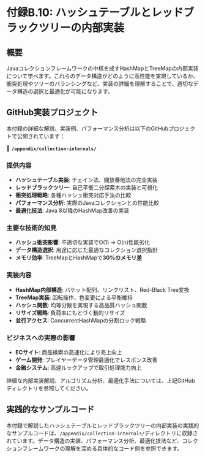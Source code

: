 # 付録B.10: ハッシュテーブルとレッドブラックツリーの内部実装

## 概要

Javaコレクションフレームワークの中核を成すHashMapとTreeMapの内部実装について学べます。これらのデータ構造がどのように高性能を実現しているか、衝突処理やツリーのバランシングなど、実装の詳細を理解することで、適切なデータ構造の選択と最適化が可能になります。

## GitHub実装プロジェクト

本付録の詳細な解説、実装例、パフォーマンス分析は以下のGitHubプロジェクトで公開されています：

📁 **`/appendix/collection-internals/`**

### 提供内容

- **ハッシュテーブル実装**: チェイン法、開放番地法の完全実装
- **レッドブラックツリー**: 自己平衡二分探索木の実装と可視化
- **衝突処理戦略**: 各種ハッシュ衝突対応手法の比較
- **パフォーマンス分析**: 実際のJavaコレクションとの性能比較
- **最適化技法**: Java 8以降のHashMap改善の実装

### 主要な技術的知見

- **ハッシュ衝突影響**: 不適切な実装でO(1) → O(n)性能劣化
- **データ構造選択**: 用途に応じた最適なコレクション選択指針
- **メモリ効率**: TreeMapとHashMapで**30%のメモリ差**

### 実装内容

- **HashMap内部構造**: バケット配列、リンクリスト、Red-Black Tree変換
- **TreeMap実装**: 回転操作、色変更による平衡維持
- **ハッシュ関数**: 均等分散を実現する高品質ハッシュ関数
- **リサイズ戦略**: 負荷率にもとづく動的リサイズ
- **並行アクセス**: ConcurrentHashMapの分割ロック戦略

### ビジネスへの実際の影響

- **ECサイト**: 商品検索の高速化により売上向上
- **ゲーム開発**: プレイヤーデータ管理最適化でレスポンス改善
- **金融システム**: 高速ルックアップで取引処理能力向上

詳細な内部実装解説、アルゴリズム分析、最適化手法については、上記GitHubディレクトリを参照してください。

## 実践的なサンプルコード

本付録で解説したハッシュテーブルとレッドブラックツリーの内部実装の実践的なサンプルコードは、`/appendix/collection-internals/`ディレクトリに収録されています。データ構造の実装、パフォーマンス分析、最適化技法など、コレクションフレームワークの理解を深める具体的なコード例を参照できます。